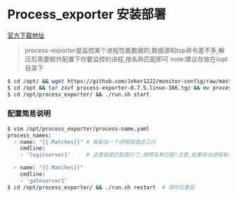 # Process_exporter 安装部署

[官方下载地址](https://github.com/ncabatoff/process-exporter/releases/download/)

> process-exporter是监控某个进程性能数据的,数据源和top命令差不多,解压后需要额外配置下你要监控的进程,按名称匹配即可 note:建议存放在/opt目录下

~~~bash
$ cd /opt/ && wget https://github.com/Joker1222/monitor-config/raw/master/process_exporter/process-exporter-0.7.5.linux-386.tgz
$ cd /opt && tar zxvf process-exporter-0.7.5.linux-386.tgz && mv process-exporter-0.7.5.linux-386 process_exporter
$ cd /opt/process_exporter/ && ./run.sh start
~~~

### 配置简易说明

~~~bash
$ vim /opt/process_exporter/process-name.yaml
process_names:
  - name: "{{.Matches}}" # 每新加一个进程就填这三行
    cmdline:
    - 'loginserver1'     # 这里就是匹配索引了,按照名称匹配!注意,如果启动进程有重名可能导致监控失败

  - name: "{{.Matches}}"
    cmdline:
    - 'gateserver1'
$ cd /opt/process_exporter/ && ./run.sh restart  # 保存后重启
~~~
